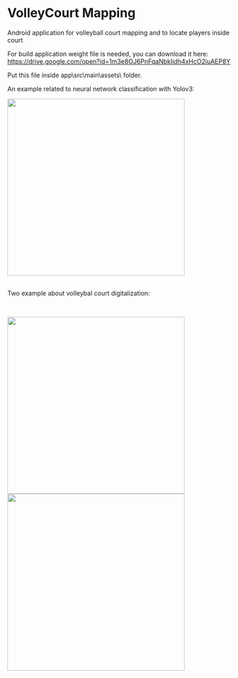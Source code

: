 # VolleyCourt Mapping
Android application for volleyball court mapping and to locate players inside court

For build application weight file is needed, you can download it here:<br>
https://drive.google.com/open?id=1m3e8OJ6PnFqaNbkIidh4xHcO2iuAEP8Y

Put this file inside app\src\main\assets\ folder.

<p>An example related to neural network classification with Yolov3:</p>
<img src="http://fornovobandiere.altervista.org/app/pasm/nn2.png" width="400" />
<br><br>

<p>Two example about volleybal court digitalization: </p><br>


<img src="http://fornovobandiere.altervista.org/app/pasm/photo2.png" width="400" /> <img src="http://fornovobandiere.altervista.org/app/pasm/digital2.png" width="400"/>


